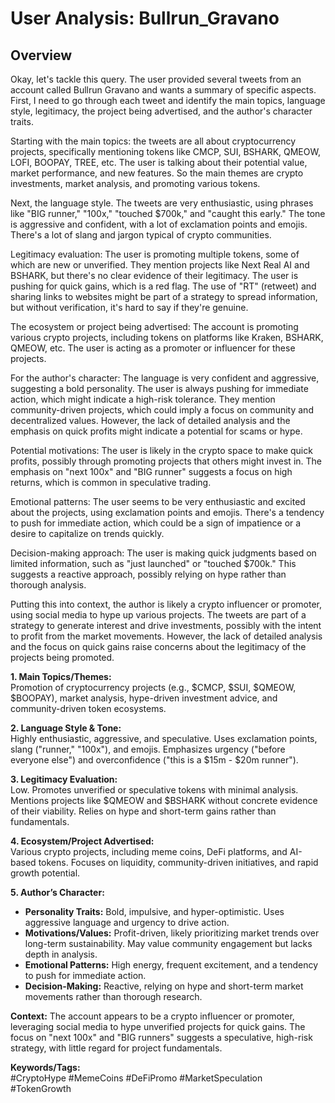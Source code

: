 # User Analysis: Bullrun_Gravano

## Overview

<think>
Okay, let's tackle this query. The user provided several tweets from an account called Bullrun Gravano and wants a summary of specific aspects. First, I need to go through each tweet and identify the main topics, language style, legitimacy, the project being advertised, and the author's character traits.

Starting with the main topics: the tweets are all about cryptocurrency projects, specifically mentioning tokens like CMCP, SUI, BSHARK, QMEOW, LOFI, BOOPAY, TREE, etc. The user is talking about their potential value, market performance, and new features. So the main themes are crypto investments, market analysis, and promoting various tokens.

Next, the language style. The tweets are very enthusiastic, using phrases like "BIG runner," "100x," "touched $700k," and "caught this early." The tone is aggressive and confident, with a lot of exclamation points and emojis. There's a lot of slang and jargon typical of crypto communities.

Legitimacy evaluation: The user is promoting multiple tokens, some of which are new or unverified. They mention projects like Next Real AI and BSHARK, but there's no clear evidence of their legitimacy. The user is pushing for quick gains, which is a red flag. The use of "RT" (retweet) and sharing links to websites might be part of a strategy to spread information, but without verification, it's hard to say if they're genuine.

The ecosystem or project being advertised: The account is promoting various crypto projects, including tokens on platforms like Kraken, BSHARK, QMEOW, etc. The user is acting as a promoter or influencer for these projects.

For the author's character: The language is very confident and aggressive, suggesting a bold personality. The user is always pushing for immediate action, which might indicate a high-risk tolerance. They mention community-driven projects, which could imply a focus on community and decentralized values. However, the lack of detailed analysis and the emphasis on quick profits might indicate a potential for scams or hype.

Potential motivations: The user is likely in the crypto space to make quick profits, possibly through promoting projects that others might invest in. The emphasis on "next 100x" and "BIG runner" suggests a focus on high returns, which is common in speculative trading.

Emotional patterns: The user seems to be very enthusiastic and excited about the projects, using exclamation points and emojis. There's a tendency to push for immediate action, which could be a sign of impatience or a desire to capitalize on trends quickly.

Decision-making approach: The user is making quick judgments based on limited information, such as "just launched" or "touched $700k." This suggests a reactive approach, possibly relying on hype rather than thorough analysis.

Putting this into context, the author is likely a crypto influencer or promoter, using social media to hype up various projects. The tweets are part of a strategy to generate interest and drive investments, possibly with the intent to profit from the market movements. However, the lack of detailed analysis and the focus on quick gains raise concerns about the legitimacy of the projects being promoted.
</think>

**1. Main Topics/Themes:**  
Promotion of cryptocurrency projects (e.g., $CMCP, $SUI, $QMEOW, $BOOPAY), market analysis, hype-driven investment advice, and community-driven token ecosystems.  

**2. Language Style & Tone:**  
Highly enthusiastic, aggressive, and speculative. Uses exclamation points, slang ("runner," "100x"), and emojis. Emphasizes urgency ("before everyone else") and overconfidence ("this is a $15m - $20m runner").  

**3. Legitimacy Evaluation:**  
Low. Promotes unverified or speculative tokens with minimal analysis. Mentions projects like $QMEOW and $BSHARK without concrete evidence of their viability. Relies on hype and short-term gains rather than fundamentals.  

**4. Ecosystem/Project Advertised:**  
Various crypto projects, including meme coins, DeFi platforms, and AI-based tokens. Focuses on liquidity, community-driven initiatives, and rapid growth potential.  

**5. Author’s Character:**  
- **Personality Traits:** Bold, impulsive, and hyper-optimistic. Uses aggressive language and urgency to drive action.  
- **Motivations/Values:** Profit-driven, likely prioritizing market trends over long-term sustainability. May value community engagement but lacks depth in analysis.  
- **Emotional Patterns:** High energy, frequent excitement, and a tendency to push for immediate action.  
- **Decision-Making:** Reactive, relying on hype and short-term market movements rather than thorough research.  

**Context:** The account appears to be a crypto influencer or promoter, leveraging social media to hype unverified projects for quick gains. The focus on "next 100x" and "BIG runners" suggests a speculative, high-risk strategy, with little regard for project fundamentals.  

**Keywords/Tags:**  
#CryptoHype #MemeCoins #DeFiPromo #MarketSpeculation #TokenGrowth